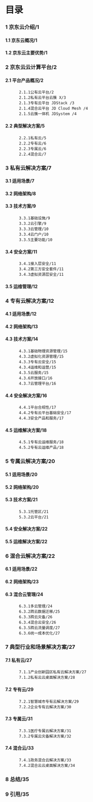 # 目录

### 1 京东云介绍/1

#### 1.1 京东云概况/1

#### 1.2 京东云主要优势/1

### 2 京东云云计算平台/2

#### 2.1 平台产品概况/2

          2.1.1公有云平台/2
          2.1.2私有云平台云簇 X/3
          2.1.3专有云平台 JDStack /3
          2.1.4混合云平台 JD Cloud Mesh /4
          2.1.5云簇一体机 JDSystem /4

#### 2.2 典型解决方案/5

          2.2.1私有云/5
          2.2.2专有云/6
          2.2.3专属云/6
          2.2.4混合云/7

### 3 私有云解决方案/7

#### 3.1 适用场景/7

#### 3.2 网络架构/8

#### 3.3 技术方案/9

          3.3.1基础设施/9
          3.3.2云引擎/9
          3.3.3云管理/10
          3.3.4云门户/10
          3.3.5主要功能/10

#### 3.4 安全方案/11

          3.4.1接入层安全/11
          3.4.2第三方安全套件/11
          3.4.3虚拟资源层安全/11

#### 3.5 运维管理/12

### 4 专有云解决方案/12

#### 4.1 适用场景/12

#### 4.2 网络架构/13

#### 4.3 技术方案/14

          4.3.1基础物理资源管理/15
          4.3.2虚拟化资源管理/15
          4.3.3专有云安全/15
          4.3.4运维和运营/15
          4.3.5云服务/15
          4.3.6开放接口/16
          4.3.7云管理平台/16

#### 4.4 安全解决方案/16

          4.4.1平台合规性/17
          4.4.2专有云平台基础安全/17
          4.4.3安全产品和服务/17

#### 4.5 运维解决方案/18

          4.5.1专有云运维服务/18
          4.5.2专有云运维产品/18

### 5 专属云解决方案/20

#### 5.1 适用场景/20

#### 5.2 网络架构/20

#### 5.3 技术方案/21

          5.3.1托管区/21
          5.3.2云平台/21

#### 5.4 安全解决方案/22

#### 5.5 运维解决方案/22

### 6 混合云解决方案/22

#### 6.1 适用场景/22

#### 6.2 网络架构/23

#### 6.3 混合云管理/24

          6.3.1多云管理/24
          6.3.2跨云数据迁移/25
          6.3.3跨云灾备/26
          6.3.4混合云安全/26
          6.3.5跨云流量调度/27
          6.3.6统一成本优化/27

### 7 典型行业和场景解决方案/27

#### 7.1 私有云/27

          7.1.1产业创新园区私有云解决方案/27
          7.1.2私有云云桌面解决方案/28

#### 7.2 专有云/29

          7.2.1智慧城市专有云解决方案/29
          7.2.2企业专有云解决方案/30

#### 7.3 专属云/31

          7.3.1医疗专属云解决方案/31
          7.3.2专属云灾备解决方案/32

#### 7.4 混合云/33

          7.4.1政务混合云解决方案/33
          7.4.2混合云云桌面解决方案/34

### 8 总结/35

### 9 引用/35
